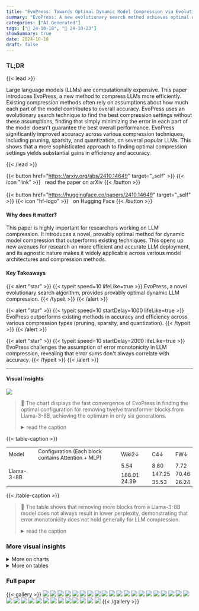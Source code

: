 ```yaml
---
title: "EvoPress: Towards Optimal Dynamic Model Compression via Evolutionary Search"
summary: "EvoPress: A new evolutionary search method achieves optimal dynamic LLM compression, surpassing current techniques in accuracy and efficiency across various compression methods."
categories: ["AI Generated"]
tags: ["🔖 24-10-18", "🤗 24-10-23"]
showSummary: true
date: 2024-10-18
draft: false
---
```


### TL;DR


{{< lead >}}

Large language models (LLMs) are computationally expensive. This paper introduces EvoPress, a new method to compress LLMs more efficiently.  Existing compression methods often rely on assumptions about how much each part of the model contributes to overall accuracy. EvoPress uses an evolutionary search technique to find the best compression settings without these assumptions, finding that simply minimizing the error in each part of the model doesn't guarantee the best overall performance.  EvoPress significantly improved accuracy across various compression techniques, including pruning, sparsity, and quantization, on several popular LLMs. This shows that a more sophisticated approach to finding optimal compression settings yields substantial gains in efficiency and accuracy.

{{< /lead >}}


{{< button href="https://arxiv.org/abs/2410.14649" target="_self" >}}
{{< icon "link" >}} &nbsp; read the paper on arXiv
{{< /button >}}
<br><br>
{{< button href="https://huggingface.co/papers/2410.14649" target="_self" >}}
{{< icon "hf-logo" >}} &nbsp; on Hugging Face
{{< /button >}}

#### Why does it matter?
This paper is highly important for researchers working on LLM compression.  It introduces a novel, provably optimal method for dynamic model compression that outperforms existing techniques. This opens up new avenues for research on more efficient and accurate LLM deployment, and its agnostic nature makes it widely applicable across various model architectures and compression methods.
#### Key Takeaways

{{< alert "star" >}}
{{< typeit speed=10 lifeLike=true >}} EvoPress, a novel evolutionary search algorithm, provides provably optimal dynamic LLM compression. {{< /typeit >}}
{{< /alert >}}

{{< alert "star" >}}
{{< typeit speed=10 startDelay=1000 lifeLike=true >}} EvoPress outperforms existing methods in accuracy and efficiency across various compression types (pruning, sparsity, and quantization). {{< /typeit >}}
{{< /alert >}}

{{< alert "star" >}}
{{< typeit speed=10 startDelay=2000 lifeLike=true >}} EvoPress challenges the assumption of error monotonicity in LLM compression, revealing that error sums don't always correlate with accuracy. {{< /typeit >}}
{{< /alert >}}

------
#### Visual Insights





![](charts/charts_5_0.png)

> 🔼 The chart displays the fast convergence of EvoPress in finding the optimal configuration for removing twelve transformer blocks from Llama-3-8B, achieving the optimum in only six generations.
> <details>
> <summary>read the caption</summary>
> Figure 1: Removing twelve transformer blocks from Llama-3-8B under the constraint that only pairs of consecutive blocks can be removed. EvoPress finds the optimal configuration from the 8008 possible removal combinations in generation 6.
> </details>





{{< table-caption >}}
<table id='1' style='font-size:14px'><tr><td>Model</td><td>Configuration (Each block contains Attention + MLP)</td><td>Wiki2↓</td><td>C4↓</td><td>FW↓</td></tr><tr><td rowspan="3">Llama-3-8B</td><td></td><td>5.54</td><td>8.80</td><td>7.72</td></tr><tr><td></td><td rowspan="2">188.01 24.39</td><td>147.25</td><td>70.46</td></tr><tr><td></td><td>35.53</td><td>26.24</td></tr></table>{{< /table-caption >}}

> 🔼 The table shows that removing more blocks from a Llama-3-8B model does not always result in lower perplexity, demonstrating that error monotonicity does not hold generally for LLM compression.
> <details>
> <summary>read the caption</summary>
> Table 1: Depth pruning is not monotone. In this example (Llama-3-8B with Fineweb-Edu calibration), removing strictly more blocks (depicted in orange) can improve perplexity across sources. Left half of block corresponds to attention layer, right half to MLP.
> </details>



### More visual insights



<details>
<summary>More on charts
</summary>


![](charts/charts_8_0.png "🔼 Figure 2: Depth pruning results, on Mistral-7B-v0.3. (Left) Relative to all prior methods, EvoPress shows significantly lower PPL gap relative to the uncompressed model, with remarkably large gaps at medium compression rates. (Right) Examining the blocks dropped, we observe that EvoPress isolates completely different profiles relative to ShortGPT (which scores by cosine similarity).")

> 🔼 The chart compares the perplexity of different depth pruning methods on the Mistral-7B-v0.3 model across various sparsity levels, showing EvoPress's superior performance and distinct block removal patterns.
> <details>
> <summary>read the caption</summary>
> Figure 2: Depth pruning results, on Mistral-7B-v0.3. (Left) Relative to all prior methods, EvoPress shows significantly lower PPL gap relative to the uncompressed model, with remarkably large gaps at medium compression rates. (Right) Examining the blocks dropped, we observe that EvoPress isolates completely different profiles relative to ShortGPT (which scores by cosine similarity).
> </details>


![](charts/charts_9_0.png "🔼 Figure 5: Convergence of EvoPress when removing 8 transformer blocks (left) and 16 transformer blocks (right) of Mistral-7B-v0.3.")

> 🔼 The chart displays the convergence speed of EvoPress in terms of perplexity and KL-divergence when removing different numbers of transformer blocks from the Mistral-7B-v0.3 model.
> <details>
> <summary>read the caption</summary>
> Figure 5: Convergence of EvoPress when removing 8 transformer blocks (left) and 16 transformer blocks (right) of Mistral-7B-v0.3.
> </details>


![](charts/charts_26_0.png "🔼 Figure 4: Convergence of EvoPress for unstructured sparsity (left) and quantization (right) for different fitness functions.")

> 🔼 The chart displays the convergence of EvoPress for unstructured sparsity and quantization using different fitness functions (perplexity and KL-divergence).
> <details>
> <summary>read the caption</summary>
> Figure 4: Convergence of EvoPress for unstructured sparsity (left) and quantization (right) for different fitness functions.
> </details>


![](charts/charts_29_0.png "🔼 Figure 5: Convergence of EvoPress when removing 8 transformer blocks (left) and 16 transformer blocks (right) of Mistral-7B-v0.3.")

> 🔼 Figure 5 shows the convergence speed of EvoPress for removing 8 and 16 transformer blocks from Mistral-7B-v0.3, illustrating its rapid convergence to high-quality solutions.
> <details>
> <summary>read the caption</summary>
> Figure 5: Convergence of EvoPress when removing 8 transformer blocks (left) and 16 transformer blocks (right) of Mistral-7B-v0.3.
> </details>


![](charts/charts_29_1.png "🔼 Figure 5: Convergence of EvoPress when removing 8 transformer blocks (left) and 16 transformer blocks (right) of Mistral-7B-v0.3.")

> 🔼 The chart displays the convergence of EvoPress's perplexity and KL-divergence over generations when pruning 8 and 16 transformer blocks from the Mistral-7B-v0.3 model.
> <details>
> <summary>read the caption</summary>
> Figure 5: Convergence of EvoPress when removing 8 transformer blocks (left) and 16 transformer blocks (right) of Mistral-7B-v0.3.
> </details>


![](charts/charts_29_2.png "🔼 Figure 6: Optimal removal configurations identified by EvoPress for different models.")

> 🔼 The chart visualizes optimal block removal configurations identified by EvoPress for various LLMs under different sparsity levels, showcasing the model's ability to determine optimal configurations that balance compression and accuracy.
> <details>
> <summary>read the caption</summary>
> Figure 6: Optimal removal configurations identified by EvoPress for different models.
> </details>


![](charts/charts_30_0.png "🔼 Figure 7: Effect of removing random subsets of blocks for Llama-3-8B.")

> 🔼 The chart displays the correlation between the average cosine similarity, average squared error, and average normalized squared error of random subsets of removed blocks with their corresponding perplexity for Llama-3-8B.
> <details>
> <summary>read the caption</summary>
> Figure 7: Effect of removing random subsets of blocks for Llama-3-8B.
> </details>


![](charts/charts_32_0.png "🔼 Figure 8: Comparison of different block-level sparsity profiles for Llama-3.1-8B at 70% sparsity.")

> 🔼 The chart compares the sparsity profiles generated by EvoPress, OWL, and uniform sparsity methods across different layers of the Llama-3.1-8B model at 70% overall sparsity.
> <details>
> <summary>read the caption</summary>
> Figure 8: Comparison of different block-level sparsity profiles for Llama-3.1-8B at 70% sparsity.
> </details>


![](charts/charts_32_1.png "🔼 Figure 9: Average sparsity per projection type for Llama-3.1-8B at 70% sparsity for EvoPress.")

> 🔼 The chart displays the average sparsity per projection type for the Llama-3.1-8B model at 70% sparsity using the EvoPress method.
> <details>
> <summary>read the caption</summary>
> Figure 9: Average sparsity per projection type for Llama-3.1-8B at 70% sparsity for EvoPress.
> </details>


![](charts/charts_33_0.png "🔼 Figure 10: Convergence of EvoPress for 2.25 bit quantization on Llama-3.1-8B (left) and 3 bit quantization on Llama-3-8B (right).")

> 🔼 The chart displays the convergence of EvoPress for 2.25-bit and 3-bit quantization on Llama-3.1-8B and Llama-3-8B respectively, showing the perplexity and KL-divergence over generations.
> <details>
> <summary>read the caption</summary>
> Figure 10: Convergence of EvoPress for 2.25 bit quantization on Llama-3.1-8B (left) and 3 bit quantization on Llama-3-8B (right).
> </details>


![](charts/charts_33_1.png "🔼 Figure 10: Convergence of EvoPress for 2.25 bit quantization on Llama-3.1-8B (left) and 3 bit quantization on Llama-3-8B (right).")

> 🔼 The chart displays the convergence of EvoPress for 2.25-bit and 3-bit quantization on Llama-3.1-8B and Llama-3-8B, respectively, showing perplexity and KL-divergence over generations.
> <details>
> <summary>read the caption</summary>
> Figure 10: Convergence of EvoPress for 2.25 bit quantization on Llama-3.1-8B (left) and 3 bit quantization on Llama-3-8B (right).
> </details>


![](charts/charts_33_2.png "🔼 Figure 11: Block-level quantization profiles for Llama-3.1-8B at 3 bit compression on average.")

> 🔼 The chart visualizes the block-level quantization profiles generated by EvoPress for Llama-3.1-8B, showing the bitwidth allocated to each block during 3-bit compression on average.
> <details>
> <summary>read the caption</summary>
> Figure 11: Block-level quantization profiles for Llama-3.1-8B at 3 bit compression on average.
> </details>


![](charts/charts_33_3.png "🔼 Figure 9: Average sparsity per projection type for Llama-3.1-8B at 70% sparsity for EvoPress.")

> 🔼 The bar chart displays the average sparsity per projection type for the Llama-3.1-8B model at 70% sparsity using the EvoPress method.
> <details>
> <summary>read the caption</summary>
> Figure 9: Average sparsity per projection type for Llama-3.1-8B at 70% sparsity for EvoPress.
> </details>


</details>



<details>
<summary>More on tables
</summary>


{{< table-caption >}}
<table id='1' style='font-size:16px'><tr><td>Model</td><td>Method</td><td>Wiki2↓</td><td>C4↓</td><td>ArcC↑</td><td>ArcE↑</td><td>HS↑</td><td>PiQA↑</td><td>WG↑</td><td>Avg↑</td></tr><tr><td rowspan="4">Mistral-7B-v0.3</td><td>Dense</td><td>4.82</td><td>7.72</td><td>48.9</td><td>79.6</td><td>60.9</td><td>80.3</td><td>73.9</td><td>I 68.7</td></tr><tr><td>Uniform</td><td>23.08</td><td>30.03</td><td>27.1</td><td>60.9</td><td>36.1</td><td>65.9</td><td>59.4</td><td>49.9</td></tr><tr><td>OWL</td><td>17.22</td><td>21.66</td><td>27.9</td><td>62.6</td><td>38.6</td><td>67.0</td><td>63.5</td><td>51.9</td></tr><tr><td>EvoPress</td><td>14.42</td><td>16.46</td><td>31.6</td><td>64.7</td><td>41.4</td><td>69.5</td><td>61.9</td><td>53.8</td></tr><tr><td rowspan="4">Llama-3-8B</td><td>Dense</td><td>5.54</td><td>7.10</td><td>50.4</td><td>80.1</td><td>60.2</td><td>79.7</td><td>72.6</td><td>I 68.6</td></tr><tr><td>Uniform</td><td>85.84</td><td>98.35</td><td>22.7</td><td>49.9</td><td>31.4</td><td>62.1</td><td>54.4</td><td>44.1</td></tr><tr><td>OWL</td><td>48.07</td><td>52.32</td><td>27.0</td><td>54.9</td><td>36.6</td><td>65.1</td><td>58.6</td><td>48.4</td></tr><tr><td>EvoPress</td><td>28.76</td><td>33.72</td><td>28.9</td><td>56.7</td><td>38.6</td><td>68.0</td><td>61.7</td><td>50.8</td></tr><tr><td rowspan="4">Llama-3.1-8B</td><td>Dense</td><td>5.61</td><td>8.90</td><td>51.2</td><td>81.4</td><td>60.0</td><td>80.1</td><td>73.9</td><td>I 69.3</td></tr><tr><td>Uniform</td><td>68.97</td><td>103.27</td><td>22.3</td><td>49.7</td><td>31.5</td><td>61.6</td><td>55.6</td><td>44.2</td></tr><tr><td>OWL</td><td>42.29</td><td>48.65</td><td>27.4</td><td>55.8</td><td>36.5</td><td>65.7</td><td>60.7</td><td>49.2</td></tr><tr><td>EvoPress</td><td>24.32</td><td>30.58</td><td>29.1</td><td>62.4</td><td>39.5</td><td>68.9</td><td>60.3</td><td>52.0</td></tr><tr><td rowspan="4">Phi-3-Medium-14B</td><td>Dense</td><td>4.02</td><td>8.31</td><td>60.9</td><td>84.1</td><td>64.0</td><td>81.0</td><td>76.2</td><td>73.2</td></tr><tr><td>Uniform</td><td>16.66</td><td>24.73</td><td>36.9</td><td>70.6</td><td>40.0</td><td>69.4</td><td>65.8</td><td>56.5</td></tr><tr><td>OWL</td><td>15.66</td><td>23.38</td><td>35.7</td><td>69.2</td><td>39.4</td><td>68.3</td><td>64.4</td><td>55.4</td></tr><tr><td>EvoPress</td><td>13.83</td><td>19.13</td><td>41.5</td><td>73.0</td><td>43.6</td><td>71.8</td><td>69.1</td><td>59.8</td></tr></table>{{< /table-caption >}}
> 🔼 {{ table.description }}
> <details>
> <summary>read the caption</summary>
> {{ table.caption }}
> </details>


> Table 2 presents a comparison of various methods for achieving 70% average sparsity across different LLMs, showing that EvoPress outperforms existing methods in terms of perplexity and zero-shot accuracy.


{{< table-caption >}}
<table id='2' style='font-size:16px'><tr><td colspan="2">Number of Mutations</td><td>Wiki2↓</td><td>C4↓</td><td>FW↓</td></tr><tr><td>min(U1, U2),</td><td>U1, U2 ~ U(1,3)</td><td>17.52</td><td>21.60</td><td>16.79</td></tr><tr><td>min(U1, U2),</td><td>U1, U2 ~ U(1, 7)</td><td>21.49</td><td>22.41</td><td>17.65</td></tr><tr><td>min(U1, U2),</td><td>U1, U2 ~ U(1, 15)</td><td>18.65</td><td>22.67</td><td>17.63</td></tr><tr><td></td><td>1</td><td>18.12</td><td>21.12</td><td>16.33</td></tr><tr><td></td><td>3</td><td>22.09</td><td>25.42</td><td>19.25</td></tr><tr><td></td><td>7</td><td>25.06</td><td>26.52</td><td>19.65</td></tr><tr><td>15</td><td></td><td>27.01</td><td>28.19</td><td>22.03</td></tr></table>{{< /table-caption >}}
> 🔼 {{ table.description }}
> <details>
> <summary>read the caption</summary>
> {{ table.caption }}
> </details>


> The table shows that removing more blocks from a Llama-3-8B language model does not always lead to lower perplexity, refuting the assumption of error monotonicity in LLM compression.


{{< table-caption >}}
<table id='9' style='font-size:14px'><tr><td>Offspring</td><td>Stage 1: Tokens</td><td>Stage 2: Tokens</td><td>Wiki2↓</td><td>C4↓</td><td>FW↓</td></tr><tr><td>16</td><td>1024</td><td>8192</td><td>16.22</td><td>17.93</td><td>12.26</td></tr><tr><td>16</td><td>512</td><td>8192</td><td>15.87</td><td>18.28</td><td>12.38</td></tr><tr><td>16</td><td>256</td><td>8192</td><td>17.25</td><td>18.51</td><td>12.52</td></tr><tr><td>16</td><td>128</td><td>8192</td><td>16.01</td><td>18.99</td><td>12.72</td></tr><tr><td>16</td><td>64</td><td>8192</td><td>15.89</td><td>19.35</td><td>12.98</td></tr></table>{{< /table-caption >}}
> 🔼 {{ table.description }}
> <details>
> <summary>read the caption</summary>
> {{ table.caption }}
> </details>


> The table presents a comparison of various methods' performance at 70% average sparsity across different LLMs, showing EvoPress's superior performance in terms of perplexity and zero-shot accuracy.


{{< table-caption >}}
<table id='1' style='font-size:14px'><tr><td>Offspring</td><td>Stage 1: Tokens</td><td>Stage 2: Tokens</td><td>Wiki2↓</td><td>C4↓</td><td>FW↓</td></tr><tr><td>64</td><td>512</td><td>8192</td><td>16.35</td><td>18.27</td><td>12.36</td></tr><tr><td>32</td><td>512</td><td>8192</td><td>16.65</td><td>18.22</td><td>12.44</td></tr><tr><td>16</td><td>512</td><td>8192</td><td>15.87</td><td>18.27</td><td>12.38</td></tr><tr><td>8</td><td>512</td><td>8192</td><td>16.37</td><td>18.74</td><td>12.64</td></tr><tr><td>4</td><td>512</td><td>8192</td><td>17.87</td><td>18.97</td><td>12.72</td></tr></table>{{< /table-caption >}}
> 🔼 {{ table.description }}
> <details>
> <summary>read the caption</summary>
> {{ table.caption }}
> </details>


> The table presents a comparison of different model compression methods at 70% average sparsity, showing that EvoPress outperforms existing methods in terms of validation perplexity and zero-shot accuracy.


{{< table-caption >}}
<table id='6' style='font-size:14px'><tr><td>Model</td><td># Bits</td><td>Method</td><td>Wiki2↓</td><td>C4↓</td><td>FW↓</td></tr><tr><td rowspan="6">Llama-3-8B</td><td rowspan="3">3</td><td>Uniform</td><td>12.19</td><td>15.76</td><td>11.47</td></tr><tr><td>EvoPress (PPL)</td><td>8.17</td><td>12.15</td><td>9.64</td></tr><tr><td>EvoPress (KL)</td><td>7.49</td><td>12.03</td><td>9.56</td></tr><tr><td rowspan="3">4</td><td>Uniform</td><td>6.48</td><td>9.50</td><td>8.46</td></tr><tr><td>EvoPress (PPL)</td><td>5.86</td><td>9.46</td><td>8.23</td></tr><tr><td>EvoPress (KL)</td><td>5.86</td><td>9.44</td><td>8.22</td></tr><tr><td rowspan="6">Llama-2-7B</td><td rowspan="3">3</td><td>Uniform</td><td>6.16</td><td>7.96</td><td>6.86</td></tr><tr><td>EvoPress (PPL)</td><td>5.74</td><td>7.90</td><td>6.79</td></tr><tr><td>EvoPress (KL)</td><td>5.70</td><td>7.87</td><td>6.76</td></tr><tr><td rowspan="3">4</td><td>Uniform</td><td>5.48</td><td>7.10</td><td>6.40</td></tr><tr><td>EvoPress (PPL)</td><td>5.25</td><td>7.09</td><td>6.37</td></tr><tr><td>EvoPress (KL)</td><td>5.22</td><td>7.07</td><td>6.34</td></tr><tr><td rowspan="6">Mistral-7B-v0.3</td><td rowspan="3">3</td><td>Uniform</td><td>5.54</td><td>8.57</td><td>6.96</td></tr><tr><td>EvoPress (PPL)</td><td>5.23</td><td>8.45</td><td>6.87</td></tr><tr><td>EvoPress (KL)</td><td>5.21</td><td>8.42</td><td>6.86</td></tr><tr><td rowspan="3">4</td><td>Uniform</td><td>5.10</td><td>7.87</td><td>6.50</td></tr><tr><td>EvoPress (PPL)</td><td>4.85</td><td>7.86</td><td>6.49</td></tr><tr><td>EvoPress (KL)</td><td>4.84</td><td>7.84</td><td>6.48</td></tr></table>{{< /table-caption >}}
> 🔼 {{ table.description }}
> <details>
> <summary>read the caption</summary>
> {{ table.caption }}
> </details>


> Table 2 presents a comparison of different methods for achieving 70% average sparsity across various LLMs, showing that EvoPress achieves the best performance in terms of both perplexity and zero-shot accuracy.


{{< table-caption >}}
<table id='8' style='font-size:14px'><tr><td>Application</td><td>Generations</td><td>Offspring</td><td>Survivors (1)</td><td>Tokens (1)</td><td>Survivors (2)</td><td>Tokens (2)</td><td>Survivors (3)</td><td>Tokens (3)</td></tr><tr><td>Depth Pruning</td><td>k(n - k)/1.5</td><td>32</td><td>2</td><td>2048</td><td>1</td><td>32768</td><td>N/A</td><td>N/A</td></tr><tr><td>Unstr. Sparsity</td><td>400</td><td>64</td><td>8</td><td>2048</td><td>2</td><td>16384</td><td>1</td><td>65536</td></tr><tr><td>Quantization</td><td>150</td><td>128</td><td>16</td><td>2048</td><td>4</td><td>16384</td><td>1</td><td>131072</td></tr><tr><td>Super-Fast</td><td>400</td><td>16</td><td>1</td><td>512</td><td>1</td><td>8192</td><td>N/A</td><td>N/A</td></tr></table>{{< /table-caption >}}
> 🔼 {{ table.description }}
> <details>
> <summary>read the caption</summary>
> {{ table.caption }}
> </details>


> Table 2 shows the performance of different methods on various LLMs at 70% average sparsity, comparing validation perplexity and average zero-shot accuracy across different metrics.


{{< table-caption >}}
<table id='1' style='font-size:14px'><tr><td>Sparsity</td><td>Method</td><td>Wiki2↓</td><td>C4↓</td><td>FW↓</td></tr><tr><td>0%</td><td>Dense</td><td>4.82</td><td>7.72</td><td>6.41</td></tr><tr><td rowspan="6">12.5%</td><td>EvoPress</td><td>6.06</td><td>9.00</td><td>7.42</td></tr><tr><td>EvoPress (Attn.+MLP)</td><td>6.33</td><td>9.44</td><td>7.80</td></tr><tr><td>ShortGPT</td><td>7.19</td><td>10.18</td><td>8.46</td></tr><tr><td>Cosine Similarity (Window)</td><td>7.19</td><td>10.18</td><td>8.46</td></tr><tr><td>Weight Subcloning</td><td>7.19</td><td>10.18</td><td>8.46</td></tr><tr><td>Shortened Llama</td><td>6.64</td><td>9.71</td><td>7.94</td></tr><tr><td rowspan="6">25%</td><td>EvoPress</td><td>8.66</td><td>12.04</td><td>9.92</td></tr><tr><td>EvoPress (Attn.+MLP)</td><td>9.46</td><td>13.02</td><td>10.59</td></tr><tr><td>ShortGPT</td><td>43.26</td><td>40.16</td><td>29.54</td></tr><tr><td>Cosine Similarity (Window)</td><td>33.75</td><td>54.07</td><td>36.26</td></tr><tr><td>Weight Subcloning</td><td>43.26</td><td>40.16</td><td>29.54</td></tr><tr><td>Shortened Llama</td><td>14.94</td><td>19.30</td><td>14.73</td></tr><tr><td rowspan="6">37.5%</td><td>EvoPress</td><td>17.52</td><td>21.60</td><td>16.90</td></tr><tr><td>EvoPress (Attn.+MLP)</td><td>21.62</td><td>25.17</td><td>18.97</td></tr><tr><td>ShortGPT</td><td>2898.98</td><td>2722.66</td><td>981.99</td></tr><tr><td>Cosine Similarity (Window)</td><td>1034.09</td><td>2471.86</td><td>1050.56</td></tr><tr><td>Weight Subcloning</td><td>2898.98</td><td>2722.66</td><td>981.99</td></tr><tr><td>Shortened Llama</td><td>440.20</td><td>442.09</td><td>486.15</td></tr><tr><td rowspan="6">50%</td><td>EvoPress</td><td>61.75</td><td>54.15</td><td>43.23</td></tr><tr><td>EvoPress (Attn.+MLP)</td><td>108.91</td><td>99.74</td><td>69.07</td></tr><tr><td>ShortGPT</td><td>2422.72</td><td>2134.92</td><td>1083.51</td></tr><tr><td>Cosine Similarity (Window)</td><td>3411.47</td><td>1934.16</td><td>1740.91</td></tr><tr><td>Weight Subcloning</td><td>2422.72</td><td>2134.92</td><td>1083.51</td></tr><tr><td>Shortened Llama</td><td>5241.76</td><td>3595.71</td><td>1953.14</td></tr></table>{{< /table-caption >}}
> 🔼 {{ table.description }}
> <details>
> <summary>read the caption</summary>
> {{ table.caption }}
> </details>


> The table shows an example where removing more blocks in a Llama-3-8B model, contrary to the assumption of error monotonicity, leads to better perplexity.


{{< table-caption >}}
<table id='3' style='font-size:14px'><tr><td>Sparsity</td><td>Method</td><td>Wiki2↓</td><td>C4↓</td><td>FW↓</td></tr><tr><td>0%</td><td>Dense</td><td>5.21</td><td>6.93</td><td>6.40</td></tr><tr><td rowspan="5">12.5%</td><td>EvoPress</td><td>6.42</td><td>8.60</td><td>7.54</td></tr><tr><td>ShortGPT</td><td>8.86</td><td>10.78</td><td>9.30</td></tr><tr><td>Cosine Similarity (Window)</td><td>7.53</td><td>9.82</td><td>8.51</td></tr><tr><td>Weight Subcloning</td><td>9.09</td><td>11.06</td><td>9.60</td></tr><tr><td>ShortenedLlama</td><td>7.68</td><td>10.44</td><td>8.57</td></tr><tr><td rowspan="5">25%</td><td>EvoPress</td><td>9.15</td><td>11.46</td><td>9.69</td></tr><tr><td>ShortGPT</td><td>23.41</td><td>30.30</td><td>21.16</td></tr><tr><td>Cosine Similarity (Window)</td><td>16.60</td><td>21.04</td><td>17.37</td></tr><tr><td>Weight Subcloning</td><td>23.41</td><td>30.30</td><td>21.16</td></tr><tr><td>Shortened Llama</td><td>13.86</td><td>14.08</td><td>11.81</td></tr><tr><td rowspan="5">37.5%</td><td>EvoPress</td><td>17.98</td><td>18.91</td><td>15.53</td></tr><tr><td>ShortGPT</td><td>70.94</td><td>63.51</td><td>54.07</td></tr><tr><td>Cosine Similarity (Window)</td><td>192.07</td><td>212.60</td><td>151.10</td></tr><tr><td>Weight Subcloning</td><td>70.94</td><td>63.51</td><td>54.07</td></tr><tr><td>Shortened Llama</td><td>35.37</td><td>26.07</td><td>20.37</td></tr><tr><td rowspan="5">50%</td><td>EvoPress</td><td>48.84</td><td>42.29</td><td>33.57</td></tr><tr><td>ShortGPT</td><td>226.14</td><td>171.04</td><td>180.51</td></tr><tr><td>Cosine Similarity (Window)</td><td>4570.15</td><td>2876.83</td><td>1861.06</td></tr><tr><td>Weight Subcloning</td><td>226.14</td><td>171.04</td><td>180.51</td></tr><tr><td>Shortened Llama</td><td>145.78</td><td>87.40</td><td>68.79</td></tr></table>{{< /table-caption >}}
> 🔼 {{ table.description }}
> <details>
> <summary>read the caption</summary>
> {{ table.caption }}
> </details>


> The table presents the results of depth pruning experiments on Llama-2-7B at various sparsity levels, comparing EvoPress with other baseline methods.


{{< table-caption >}}
<table id='1' style='font-size:14px'><tr><td>Sparsity</td><td>Method</td><td>Wiki2↓</td><td>C4↓</td><td>FW↓</td></tr><tr><td>0%</td><td>Dense</td><td>5.54</td><td>8.80</td><td>7.62</td></tr><tr><td rowspan="5">12.5%</td><td>EvoPress</td><td>7.72</td><td>12.61</td><td>10.15</td></tr><tr><td>ShortGPT</td><td>13.21</td><td>19.56</td><td>14.25</td></tr><tr><td>Cosine Similarity (Window)</td><td>9.54</td><td>14.87</td><td>11.64</td></tr><tr><td>Weight Subcloning</td><td>13.21</td><td>19.56</td><td>14.25</td></tr><tr><td>Shortened Llama</td><td>9.42</td><td>15.09</td><td>11.57</td></tr><tr><td rowspan="5">25%</td><td>EvoPress</td><td>13.99</td><td>22.83</td><td>15.84</td></tr><tr><td>ShortGPT</td><td>5527.54</td><td>11589.93</td><td>2346.13</td></tr><tr><td>Cosine Similarity (Window)</td><td>5519.95</td><td>11629.61</td><td>2342.91</td></tr><tr><td>Weight Subcloning</td><td>5527.54</td><td>11589.93</td><td>2346.13</td></tr><tr><td>Shortened Llama</td><td>16.59</td><td>20.81</td><td>16.28</td></tr><tr><td rowspan="5">37.5%</td><td>EvoPress</td><td>27.56</td><td>35.70</td><td>26.77</td></tr><tr><td>ShortGPT</td><td>64281.36</td><td>13836.12</td><td>3789.09</td></tr><tr><td>Cosine Similarity (Window)</td><td>64627.29</td><td>13890.14</td><td>3784.72</td></tr><tr><td>Weight Subcloning</td><td>64381.36</td><td>13836.13</td><td>3789.09</td></tr><tr><td>Shortened Llama</td><td>50.20</td><td>61.56</td><td>37.40</td></tr><tr><td rowspan="5">50%</td><td>EvoPress</td><td>84.99</td><td>87.86</td><td>66.41</td></tr><tr><td>ShortGPT</td><td>1663.97</td><td>1740.04</td><td>1588.20</td></tr><tr><td>Cosine Similarity (Window)</td><td>2053.19</td><td>1116.47</td><td>694.00</td></tr><tr><td>Weight Subcloning</td><td>1663.97</td><td>1740.04</td><td>1588.20</td></tr><tr><td>Shortened Llama</td><td>724.86</td><td>666.41</td><td>210.30</td></tr></table>{{< /table-caption >}}
> 🔼 {{ table.description }}
> <details>
> <summary>read the caption</summary>
> {{ table.caption }}
> </details>


> The table demonstrates that removing more blocks from a Llama language model does not always result in worse perplexity, refuting the assumption of error monotonicity in LLM compression.


{{< table-caption >}}
<table id='3' style='font-size:14px'><tr><td>Sparsity</td><td>Method</td><td>Wiki2↓</td><td>C4↓</td><td>FW↓</td></tr><tr><td>0%</td><td>Dense</td><td>5.61</td><td>8.90</td><td>7.67</td></tr><tr><td rowspan="5">12.5%</td><td>EvoPress</td><td>7.58</td><td>12.24</td><td>10.00</td></tr><tr><td>ShortGPT</td><td>12.54</td><td>19.21</td><td>13.76</td></tr><tr><td>Cosine Similarity (Window)</td><td>12.54</td><td>19.21</td><td>13.76</td></tr><tr><td>Weight Subcloning</td><td>12.54</td><td>19.21</td><td>13.76</td></tr><tr><td>Shortened Llama</td><td>9.27</td><td>14.80</td><td>11.21</td></tr><tr><td rowspan="5">25%</td><td>EvoPress</td><td>11.59</td><td>17.84</td><td>13.96</td></tr><tr><td>ShortGPT</td><td>4278.39</td><td>6754.92</td><td>1512.39</td></tr><tr><td>Cosine Similarity (Window)</td><td>4278.39</td><td>6754.92</td><td>1512.39</td></tr><tr><td>Weight Subcloning</td><td>4278.39</td><td>6754.92</td><td>1512.39</td></tr><tr><td>Shortened Llama</td><td>20.41</td><td>20.33</td><td>16.12</td></tr><tr><td rowspan="5">37.5%</td><td>EvoPress</td><td>24.98</td><td>35.77</td><td>25.93</td></tr><tr><td>ShortGPT</td><td>123044.19</td><td>22071.51</td><td>6059.03</td></tr><tr><td>Cosine Similarity (Window)</td><td>123044.19</td><td>22071.51</td><td>6059.03</td></tr><tr><td>Weight Subcloning</td><td>123044.19</td><td>22071.51</td><td>6059.03</td></tr><tr><td>Shortened Llama</td><td>41.34</td><td>43.53</td><td>31.00</td></tr><tr><td rowspan="5">50%</td><td>EvoPress</td><td>105.84</td><td>110.69</td><td>61.25</td></tr><tr><td>ShortGPT</td><td>1630.11</td><td>1680.21</td><td>1698.64</td></tr><tr><td>Cosine Similarity (Window)</td><td>1881.54</td><td>1196.63</td><td>683.24</td></tr><tr><td>Weight Subcloning</td><td>1630.11</td><td>1680.21</td><td>1698.64</td></tr><tr><td>Shortened Llama</td><td>454.96</td><td>309.42</td><td>153.96</td></tr></table>{{< /table-caption >}}
> 🔼 {{ table.description }}
> <details>
> <summary>read the caption</summary>
> {{ table.caption }}
> </details>


> The table shows the perplexity scores achieved by different depth pruning methods on the Llama-3.1-8B model at various sparsity levels.


{{< table-caption >}}
<table id='1' style='font-size:16px'><tr><td>Model</td><td>Method</td><td>Removal Order (Left to Right)</td></tr><tr><td>Mistral-7B-v0.3</td><td>ShortGPT Weight Subcloning Shortened Llama</td><td>26, 25, 24, 27, 23, 22, 28, 30, 21, 29, 20, 19, 13, 17, 18, 12 26, 25, 24, 27, 23, 28, 22, 30, 21, 29, 20, 19, 13, 17, 12, 18 10, 12, 13, 11, 08, 09, 14, 15, 07, 06, 04, 27, 24, 16, 25, 05</td></tr><tr><td>Llama-2-7B</td><td>ShortGPT Weight Subcloning Shortened Llama</td><td>27, 25, 26, 28, 29, 24, 23, 22, 21, 30, 20, 19, 18, 17, 15, 14 27, 25, 28, 29, 26, 24, 23, 22, 21, 19, 30, 20, 18, 17, 14, 15 11, 12, 08, 09, 10, 06, 24, 25, 07, 14, 23, 13, 22, 21, 15, 27</td></tr><tr><td>Llama-3-8B</td><td>ShortGPT Weight Subcloning Shortened Llama</td><td>25, 26, 27, 24, 28, 23, 22, 29, 20, 21, 19, 18, 30, 17, 16, 11 25, 27, 26, 24, 28, 23, 22, 29, 20, 21, 19, 18, 30, 17, 16, 11 10, 08, 09, 11, 26, 25, 12, 22, 24, 23, 14, 13, 28, 06, 19, 21</td></tr><tr><td>Llama-3.1-8B</td><td>ShortGPT Weight Subcloning Shortened Llama</td><td>25, 26, 24, 27, 23, 28, 22, 29, 20, 21, 19, 18, 17, 30, 16, 10 25, 27, 26, 24, 28, 23, 22, 29, 20, 21, 19, 18, 30, 17, 16, 10 10, 09, 11, 08, 26, 25, 12, 24, 22, 23, 14, 28, 06, 13, 19, 21</td></tr></table>{{< /table-caption >}}
> 🔼 {{ table.description }}
> <details>
> <summary>read the caption</summary>
> {{ table.caption }}
> </details>


> The table demonstrates that removing more blocks from a Llama-3-8B language model does not always lead to lower perplexity, contradicting the assumption of error monotonicity in dynamic model compression.


{{< table-caption >}}
<table id='1' style='font-size:14px'><tr><td>Model</td><td>Method</td><td>Wiki2↓</td><td>C4↓</td><td>ArcC↑</td><td>ArcE↑</td><td>HS↑</td><td>PiQA↑</td><td>WG↑</td><td>Avg↑</td></tr><tr><td rowspan="4">Mistral-7B-v0.3</td><td>Dense</td><td>4.82</td><td>7.72</td><td>48.9</td><td>79.6</td><td>60.9</td><td>80.3</td><td>73.9</td><td>68.7</td></tr><tr><td>Uniform</td><td>5.68</td><td>8.93</td><td>43.7</td><td>76.7</td><td>55.7</td><td>78.4</td><td>71.0</td><td>65.1</td></tr><tr><td>OWL</td><td>5.69</td><td>8.94</td><td>43.9</td><td>76.9</td><td>55.4</td><td>78.5</td><td>70.3</td><td>65.0</td></tr><tr><td>EvoPress</td><td>5.49</td><td>8.70</td><td>45.7</td><td>77.3</td><td>56.5</td><td>78.9</td><td>71.2</td><td>65.9</td></tr><tr><td rowspan="4">Llama-2-7B</td><td>Dense</td><td>5.12</td><td>6.93</td><td>43.4</td><td>76.3</td><td>57.1</td><td>78.1</td><td>69.0</td><td>I 64.8</td></tr><tr><td>Uniform</td><td>6.40</td><td>8.87</td><td>41.3</td><td>73.4</td><td>52.8</td><td>75.7</td><td>68.8</td><td>62.4</td></tr><tr><td>OWL</td><td>6.38</td><td>8.77</td><td>41.1</td><td>73.2</td><td>53.2</td><td>76.5</td><td>70.2</td><td>62.9</td></tr><tr><td>EvoPress</td><td>6.22</td><td>8.52</td><td>41.5</td><td>74.2</td><td>54.0</td><td>76.7</td><td>69.6</td><td>63.2</td></tr><tr><td rowspan="4">Llama-3-8B</td><td>Dense</td><td>5.54</td><td>7.10</td><td>50.4</td><td>80.1</td><td>60.2</td><td>79.7</td><td>72.6</td><td>68.6</td></tr><tr><td>Uniform</td><td>8.05</td><td>13.07</td><td>43.6</td><td>75.7</td><td>54.2</td><td>76.1</td><td>71.7</td><td>64.3</td></tr><tr><td>OWL</td><td>8.13</td><td>13.12</td><td>43.8</td><td>75.8</td><td>54.0</td><td>75.7</td><td>72.2</td><td>64.3</td></tr><tr><td>EvoPress</td><td>7.63</td><td>12.53</td><td>43.9</td><td>77.5</td><td>54.5</td><td>76.8</td><td>72.2</td><td>65.0</td></tr><tr><td rowspan="4">Llama-3.1-8B</td><td>Dense</td><td>5.61</td><td>8.90</td><td>51.2</td><td>81.4</td><td>60.0</td><td>80.1</td><td>73.9</td><td>69.3</td></tr><tr><td>Uniform</td><td>8.06</td><td>13.03</td><td>44.5</td><td>76.7</td><td>54.0</td><td>76.7</td><td>71.5</td><td>64.7</td></tr><tr><td>OWL</td><td>8.02</td><td>12.99</td><td>44.2</td><td>76.5</td><td>53.8</td><td>76.8</td><td>72.5</td><td>64.8</td></tr><tr><td>EvoPress</td><td>7.51</td><td>12.31</td><td>46.6</td><td>77.7</td><td>54.9</td><td>77.6</td><td>71.7</td><td>65.7</td></tr></table>{{< /table-caption >}}
> 🔼 {{ table.description }}
> <details>
> <summary>read the caption</summary>
> {{ table.caption }}
> </details>


> Table 2 presents a comparison of different methods for achieving 70% average sparsity across various LLMs, showing EvoPress's superior performance in terms of perplexity and zero-shot accuracy.


{{< table-caption >}}
<table id='3' style='font-size:14px'><tr><td>Model</td><td>Method</td><td>Wiki2↓</td><td>C4↓</td><td>ArcC↑</td><td>ArcE↑</td><td>HS↑</td><td>PiQA↑</td><td>WG↑</td><td>Avg↑</td></tr><tr><td rowspan="4">Mistral-7B-v0.3</td><td>Dense</td><td>4.82</td><td>7.72</td><td>48.9</td><td>79.6</td><td>60.9</td><td>80.3</td><td>73.9</td><td>68.7</td></tr><tr><td>Uniform</td><td>7.78</td><td>11.86</td><td>38.0</td><td>72.3</td><td>49.4</td><td>75.0</td><td>69.3</td><td>60.9</td></tr><tr><td>OWL</td><td>7.50</td><td>11.34</td><td>38.5</td><td>71.9</td><td>49.6</td><td>75.1</td><td>70.2</td><td>61.1</td></tr><tr><td>EvoPress</td><td>7.08</td><td>10.27</td><td>40.5</td><td>72.8</td><td>51.9</td><td>76.9</td><td>68.8</td><td>62.2</td></tr><tr><td rowspan="4">Llama-2-7B</td><td>Dense</td><td>5.12</td><td>6.93</td><td>43.4</td><td>76.3</td><td>57.1</td><td>78.1</td><td>69.0</td><td> 64.8</td></tr><tr><td>Uniform</td><td>9.3</td><td>12.37</td><td>35.8</td><td>69.5</td><td>45.9</td><td>72.4</td><td>65.9</td><td>57.9</td></tr><tr><td>OWL</td><td>8.35</td><td>11.00</td><td>36.0</td><td>69.1</td><td>47.5</td><td>73.2</td><td>66.2</td><td>58.4</td></tr><tr><td>EvoPress</td><td>8.21</td><td>10.34</td><td>37.1</td><td>70.6</td><td>49.3</td><td>74.4</td><td>67.6</td><td>59.8</td></tr><tr><td rowspan="4">Llama-3-8B</td><td>Dense</td><td>5.54</td><td>7.10</td><td>50.4</td><td>80.1</td><td>60.2</td><td>79.7</td><td>72.6</td><td>I 68.6</td></tr><tr><td>Uniform</td><td>13.86</td><td>21.43</td><td>35.2</td><td>69.7</td><td>45.6</td><td>72.2</td><td>68.0</td><td>58.2</td></tr><tr><td>OWL</td><td>12.37</td><td>18.53</td><td>38.0</td><td>70.3</td><td>47.7</td><td>72.1</td><td>68.5</td><td>59.3</td></tr><tr><td>EvoPress</td><td>11.02</td><td>16.37</td><td>39.0</td><td>71.9</td><td>48.6</td><td>74.0</td><td>69.1</td><td>60.5</td></tr><tr><td rowspan="4">Llama-3.1-8B</td><td>Dense</td><td>5.61</td><td>8.90</td><td>51.2</td><td>81.4</td><td>60.0</td><td>80.1</td><td>73.9</td><td>69.3</td></tr><tr><td>Uniform</td><td>13.43</td><td>21.46</td><td>36.4</td><td>69.7</td><td>46.2</td><td>72.3</td><td>67.7</td><td>58.5</td></tr><tr><td>OWL</td><td>12.08</td><td>18.25</td><td>38.9</td><td>71.1</td><td>47.7</td><td>73.1</td><td>68.8</td><td>59.9</td></tr><tr><td>EvoPress</td><td>10.58</td><td>15.96</td><td>40.0</td><td>72.5</td><td>49.0</td><td>74.6</td><td>69.5</td><td>61.1</td></tr></table>{{< /table-caption >}}
> 🔼 {{ table.description }}
> <details>
> <summary>read the caption</summary>
> {{ table.caption }}
> </details>


> Table 2 presents the performance comparison of different methods for unstructured sparsity at 70% sparsity level across multiple LLMs, showing EvoPress's superior performance.


{{< table-caption >}}
<table id='8' style='font-size:16px'><tr><td>Model</td><td># Bits</td><td>Method</td><td>Wiki2↓</td><td>C4↓</td><td> ArcC↑</td><td>ArcE↑</td><td>HS↑</td><td>PiQA↑</td><td>WG↑</td><td> Avg↑</td></tr><tr><td rowspan="4">Mistral-7B-v0.3</td><td rowspan="2">2.25</td><td>Best of 32</td><td>11.53</td><td>18.32</td><td>30.1</td><td>59.6</td><td>44.5</td><td>69.4</td><td>56.8</td><td>52.1</td></tr><tr><td>EvoPress</td><td>8.63</td><td>13.47</td><td>36.2</td><td>66.0</td><td>49.3</td><td>74.2</td><td>63.5</td><td>57.8</td></tr><tr><td rowspan="2">2.5</td><td>Best of 32</td><td>7.50</td><td>11.76</td><td>37.0</td><td>68.0</td><td>51.7</td><td>75.0</td><td>63.5</td><td>59.0</td></tr><tr><td>EvoPress</td><td>6.60</td><td>10.40</td><td>39.8</td><td>71.7</td><td>54.0</td><td>77.1</td><td>65.8</td><td>61.7</td></tr><tr><td rowspan="4">Llama-2-7B</td><td rowspan="2">2.25</td><td>Best of 32</td><td>13.18</td><td>18.19</td><td>24.8</td><td>50.2</td><td>40.3</td><td>66.8</td><td>56.1</td><td>47.7</td></tr><tr><td>EvoPress</td><td>9.82</td><td>9.93</td><td>29.5</td><td>61.8</td><td>46.2</td><td>70.3</td><td>59.4</td><td>53.4</td></tr><tr><td rowspan="2">2.5</td><td>Best of 32</td><td>9.42</td><td>9.01</td><td>29.1</td><td>58.6</td><td>46.9</td><td>70.1</td><td>62.6</td><td>53.5</td></tr><tr><td>EvoPress</td><td>8.03</td><td>7.33</td><td>35.3</td><td>68.4</td><td>50.8</td><td>73.9</td><td>64.2</td><td>58.5</td></tr><tr><td rowspan="4">Llama-3-8B</td><td rowspan="2">2.25</td><td>Best of 32</td><td>149.85</td><td>432.96</td><td>21.2</td><td>29.1</td><td>28.1</td><td>55.6</td><td>49.8</td><td>36.8</td></tr><tr><td>EvoPress</td><td>23.93</td><td>43.17</td><td>23.6</td><td>46.9</td><td>39.3</td><td>63.6</td><td>56.5</td><td>46.0</td></tr><tr><td rowspan="2">2.5</td><td>Best of 32</td><td>21.65</td><td>23.92</td><td>25.1</td><td>47.6</td><td>41.2</td><td>65.6</td><td>56.2</td><td>47.1</td></tr><tr><td>EvoPress</td><td>13.93</td><td>18.15</td><td>31.7</td><td>61.5</td><td>47.9</td><td>71.7</td><td>64.3</td><td>55.4</td></tr><tr><td rowspan="4">Llama-3.1-8B</td><td rowspan="2">2.25</td><td>Best of 32</td><td>259.61</td><td>181.36</td><td>20.7</td><td>31.9</td><td>30.6</td><td>57.0</td><td>51.9</td><td>38.4</td></tr><tr><td>EvoPress</td><td>22.75</td><td>33.58</td><td>26.7</td><td>48.9</td><td>40.2</td><td>63.4</td><td>55.7</td><td>47.0</td></tr><tr><td rowspan="2">2.5</td><td>Best of 32</td><td>35.33</td><td>37.09</td><td>24.1</td><td>48.4</td><td>41.7</td><td>62.7</td><td>54.5</td><td>46.3</td></tr><tr><td>EvoPress</td><td>11.73</td><td>19.03</td><td>32.2</td><td>63.3</td><td>47.5</td><td>71.8</td><td>62.3</td><td>55.4</td></tr><tr><td rowspan="4">Phi-3-Medium</td><td rowspan="2">2.25</td><td>Best of 32</td><td>14.20</td><td>18.19</td><td>28.9</td><td>46.8</td><td>40.0</td><td>61.8</td><td>53.1</td><td>46.1</td></tr><tr><td>EvoPress</td><td>10.48</td><td>14.60</td><td>36.2</td><td>62.0</td><td>46.6</td><td>66.2</td><td>55.6</td><td>53.3</td></tr><tr><td rowspan="2">2.5</td><td>Best of 32</td><td>8.26</td><td>12.65</td><td>40.5</td><td>69.3</td><td>50.3</td><td>70.9</td><td>61.9</td><td>58.6</td></tr><tr><td>EvoPress</td><td>7.12</td><td>11.23</td><td>44.1</td><td>75.9</td><td>54.1</td><td>73.5</td><td>64.6</td><td>62.4</td></tr></table>{{< /table-caption >}}
> 🔼 {{ table.description }}
> <details>
> <summary>read the caption</summary>
> {{ table.caption }}
> </details>


> Table 2 presents a comparison of different methods for achieving 70% average sparsity in various LLMs, showing that EvoPress outperforms existing methods in terms of both perplexity and zero-shot accuracy.


</details>


### Full paper

{{< gallery >}}
<img src="paper_images/1.png" class="grid-w50 md:grid-w33 xl:grid-w25" />
<img src="paper_images/2.png" class="grid-w50 md:grid-w33 xl:grid-w25" />
<img src="paper_images/3.png" class="grid-w50 md:grid-w33 xl:grid-w25" />
<img src="paper_images/4.png" class="grid-w50 md:grid-w33 xl:grid-w25" />
<img src="paper_images/5.png" class="grid-w50 md:grid-w33 xl:grid-w25" />
<img src="paper_images/6.png" class="grid-w50 md:grid-w33 xl:grid-w25" />
<img src="paper_images/7.png" class="grid-w50 md:grid-w33 xl:grid-w25" />
<img src="paper_images/8.png" class="grid-w50 md:grid-w33 xl:grid-w25" />
<img src="paper_images/9.png" class="grid-w50 md:grid-w33 xl:grid-w25" />
<img src="paper_images/10.png" class="grid-w50 md:grid-w33 xl:grid-w25" />
<img src="paper_images/11.png" class="grid-w50 md:grid-w33 xl:grid-w25" />
<img src="paper_images/12.png" class="grid-w50 md:grid-w33 xl:grid-w25" />
<img src="paper_images/13.png" class="grid-w50 md:grid-w33 xl:grid-w25" />
<img src="paper_images/14.png" class="grid-w50 md:grid-w33 xl:grid-w25" />
<img src="paper_images/15.png" class="grid-w50 md:grid-w33 xl:grid-w25" />
<img src="paper_images/16.png" class="grid-w50 md:grid-w33 xl:grid-w25" />
<img src="paper_images/17.png" class="grid-w50 md:grid-w33 xl:grid-w25" />
<img src="paper_images/18.png" class="grid-w50 md:grid-w33 xl:grid-w25" />
<img src="paper_images/19.png" class="grid-w50 md:grid-w33 xl:grid-w25" />
<img src="paper_images/20.png" class="grid-w50 md:grid-w33 xl:grid-w25" />
<img src="paper_images/21.png" class="grid-w50 md:grid-w33 xl:grid-w25" />
<img src="paper_images/22.png" class="grid-w50 md:grid-w33 xl:grid-w25" />
<img src="paper_images/23.png" class="grid-w50 md:grid-w33 xl:grid-w25" />
<img src="paper_images/24.png" class="grid-w50 md:grid-w33 xl:grid-w25" />
<img src="paper_images/25.png" class="grid-w50 md:grid-w33 xl:grid-w25" />
<img src="paper_images/26.png" class="grid-w50 md:grid-w33 xl:grid-w25" />
<img src="paper_images/27.png" class="grid-w50 md:grid-w33 xl:grid-w25" />
<img src="paper_images/28.png" class="grid-w50 md:grid-w33 xl:grid-w25" />
<img src="paper_images/29.png" class="grid-w50 md:grid-w33 xl:grid-w25" />
<img src="paper_images/30.png" class="grid-w50 md:grid-w33 xl:grid-w25" />
<img src="paper_images/31.png" class="grid-w50 md:grid-w33 xl:grid-w25" />
<img src="paper_images/32.png" class="grid-w50 md:grid-w33 xl:grid-w25" />
<img src="paper_images/33.png" class="grid-w50 md:grid-w33 xl:grid-w25" />
{{< /gallery >}}